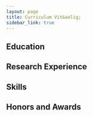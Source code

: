 ```yaml
---
layout: page
title: Curriculum Vit&aelig;
sidebar_link: true
---
```


## Education

## Research Experience

## Skills

## Honors and Awards

